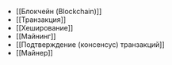 - [[Блокчейн (Blockchain)]]
- [[Транзакция]]
- [[Хеширование]]
- [[Майнинг]]
- [[Подтверждение (консенсус) транзакций]]
- [[Майнер]]